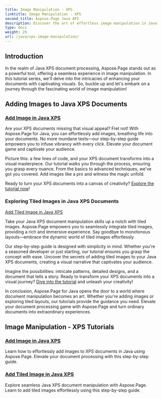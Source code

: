 ```yaml
---
title: Image Manipulation - XPS
linktitle: Image Manipulation - XPS
second_title: Aspose.Page Java API
description: Discover the art of effortless image manipulation in Java XPS documents with Aspose.Page. Learn to add and tile images seamlessly for enhanced document processing.
type: docs
weight: 29
url: /java/xps-image-manipulation/
---
```


## Introduction

In the realm of Java XPS document processing, Aspose.Page stands out as a powerful tool, offering a seamless experience in image manipulation. In this tutorial series, we'll delve into the intricacies of enhancing your documents with captivating visuals. So, buckle up and let's embark on a journey through the fascinating world of image manipulation!

## Adding Images to Java XPS Documents
### [Add Image in Java XPS](./add-image/)

Are your XPS documents missing that visual appeal? Fret not! With Aspose.Page for Java, you can effortlessly add images, breathing life into your documents. No more mundane texts—our step-by-step guide empowers you to infuse vibrancy with every click. Elevate your document game and captivate your audience.

Picture this: a few lines of code, and your XPS document transforms into a visual masterpiece. Our tutorial walks you through the process, ensuring you grasp every nuance. From the basics to advanced techniques, we've got you covered. Add images like a pro and witness the magic unfold.

Ready to turn your XPS documents into a canvas of creativity? [Explore the tutorial now](./add-image/)!

### Exploring Tiled Images in Java XPS Documents
[Add Tiled Image in Java XPS](./add-tiled-image/)

Take your Java XPS document manipulation skills up a notch with tiled images. Aspose.Page empowers you to seamlessly integrate tiled images, providing a rich and immersive experience. Say goodbye to monotonous layouts—embrace the dynamic world of tiled images effortlessly.

Our step-by-step guide is designed with simplicity in mind. Whether you're a seasoned developer or just starting, our tutorial ensures you grasp the concept with ease. Uncover the secrets of adding tiled images to your Java XPS documents, creating a visual narrative that captivates your audience.

Imagine the possibilities: intricate patterns, detailed designs, and a document that tells a story. Ready to transform your XPS documents into a visual journey? [Dive into the tutorial](./add-tiled-image/) and unleash your creativity!

In conclusion, Aspose.Page for Java opens the door to a world where document manipulation becomes an art. Whether you're adding images or exploring tiled layouts, our tutorials provide the guidance you need. Elevate your document processing game with Aspose.Page and turn ordinary documents into extraordinary experiences.
## Image Manipulation - XPS Tutorials
### [Add Image in Java XPS](./add-image/)
Learn how to effortlessly add images to XPS documents in Java using Aspose.Page. Elevate your document processing with this step-by-step guide.
### [Add Tiled Image in Java XPS](./add-tiled-image/)
Explore seamless Java XPS document manipulation with Aspose.Page. Learn to add tiled images effortlessly using this step-by-step guide.